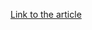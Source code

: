 [Link to the article](https://www.bitdefender.com/en-us/blog/labs/vulnerabilities-identified-in-bosch-bcc100-thermostat/)
